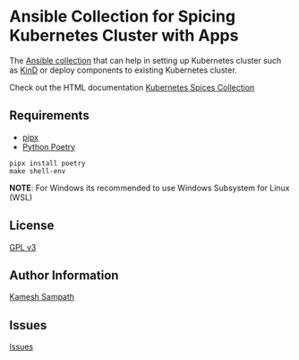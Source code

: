 # Ansible Collection for Spicing Kubernetes Cluster with Apps

The [Ansible collection](https://docs.ansible.com/ansible/latest/user_guide/collections_using.html) that can help in setting up Kubernetes cluster such as [KinD](https://kind.sigs.k8s.io) or deploy components to existing Kubernetes cluster.

Check out the HTML documentation [Kubernetes Spices Collection](https://kameshsampath.github.io/ansible-collection-kubernetes-spices)

## Requirements

* [pipx](https://pypa.github.io/pipx/)
* [Python Poetry](https://python-poetry.org/)

```shell
pipx install poetry
make shell-env
```

__NOTE__: For Windows its recommended to use Windows Subsystem for Linux (WSL)

## License

[GPL v3](https://github.com/kameshsampath/ansible-collection-kubernetes-spices/tree/master/LICENSE)

## Author Information

[Kamesh Sampath](mailto:kamesh.sampath@hotmail.com)

## Issues

[Issues](https://github.com/kameshsampath/ansible-collection-kubernetes-spices/issues)
